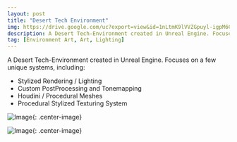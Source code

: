 ```yaml
---
layout: post
title: "Desert Tech Environment"
img: https://drive.google.com/uc?export=view&id=1nLtmK9lVVZGpuyl-igpM6CZxycxsIXjr # Add image post (optional)
description: A Desert Tech-Environment created in Unreal Engine. Focuses on a few unique systems such as stylized rendering, houdini proceduralism, procedural texturing.
tag: [Environment Art, Art, Lighting]
---
```

A Desert Tech-Environment created in Unreal Engine. Focuses on a few unique systems, including:

- Stylized Rendering / Lighting
- Custom PostProcessing and Tonemapping
- Houdini / Procedural Meshes
- Procedural Stylized Texturing System

![Image](https://drive.google.com/uc?export=view&id=17Hp30336Jjm3vWGLiAicFenNymiriT2g){: .center-image}

![Image](https://drive.google.com/uc?export=view&id=1hqXPHywRFbKcGcafejp0e5me-uO2VPMz){: .center-image}